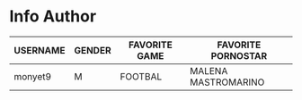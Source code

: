 # Info Author
| USERNAME | GENDER | FAVORITE GAME | FAVORITE PORNOSTAR
|--- |--- |--- |--- |
| monyet9 | M | FOOTBAL | MALENA MASTROMARINO |

